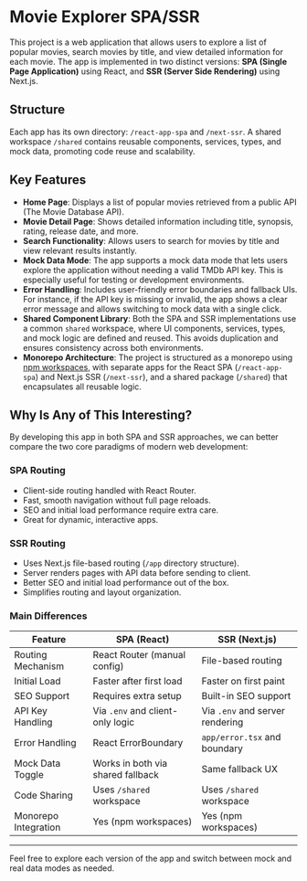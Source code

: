# Movie Explorer SPA/SSR

This project is a web application that allows users to explore a list of popular movies, search movies by title, and view detailed information for each movie. The app is implemented in two distinct versions: **SPA (Single Page Application)** using React, and **SSR (Server Side Rendering)** using Next.js.

## Structure

Each app has its own directory: `/react-app-spa` and `/next-ssr`. A shared workspace `/shared` contains reusable components, services, types, and mock data, promoting code reuse and scalability.

## Key Features

- **Home Page**: Displays a list of popular movies retrieved from a public API (The Movie Database API).
- **Movie Detail Page**: Shows detailed information including title, synopsis, rating, release date, and more.
- **Search Functionality**: Allows users to search for movies by title and view relevant results instantly.
- **Mock Data Mode**: The app supports a mock data mode that lets users explore the application without needing a valid TMDb API key. This is especially useful for testing or development environments.
- **Error Handling**: Includes user-friendly error boundaries and fallback UIs. For instance, if the API key is missing or invalid, the app shows a clear error message and allows switching to mock data with a single click.
- **Shared Component Library**: Both the SPA and SSR implementations use a common `shared` workspace, where UI components, services, types, and mock logic are defined and reused. This avoids duplication and ensures consistency across both environments.
- **Monorepo Architecture**: The project is structured as a monorepo using [npm workspaces](https://docs.npmjs.com/cli/v8/using-npm/workspaces), with separate apps for the React SPA (`/react-app-spa`) and Next.js SSR (`/next-ssr`), and a shared package (`/shared`) that encapsulates all reusable logic.

## Why Is Any of This Interesting?

By developing this app in both SPA and SSR approaches, we can better compare the two core paradigms of modern web development:

### SPA Routing

- Client-side routing handled with React Router.
- Fast, smooth navigation without full page reloads.
- SEO and initial load performance require extra care.
- Great for dynamic, interactive apps.

### SSR Routing

- Uses Next.js file-based routing (`/app` directory structure).
- Server renders pages with API data before sending to client.
- Better SEO and initial load performance out of the box.
- Simplifies routing and layout organization.

### Main Differences

| Feature              | SPA (React)                       | SSR (Next.js)                   |
| -------------------- | --------------------------------- | ------------------------------- |
| Routing Mechanism    | React Router (manual config)      | File-based routing              |
| Initial Load         | Faster after first load           | Faster on first paint           |
| SEO Support          | Requires extra setup              | Built-in SEO support            |
| API Key Handling     | Via `.env` and client-only logic  | Via `.env` and server rendering |
| Error Handling       | React ErrorBoundary               | `app/error.tsx` and boundary    |
| Mock Data Toggle     | Works in both via shared fallback | Same fallback UX                |
| Code Sharing         | Uses `/shared` workspace          | Uses `/shared` workspace        |
| Monorepo Integration | Yes (npm workspaces)              | Yes (npm workspaces)            |

---

Feel free to explore each version of the app and switch between mock and real data modes as needed.
